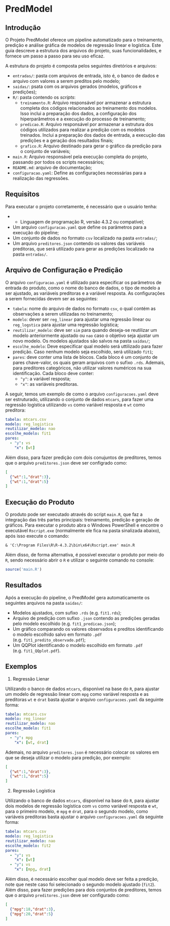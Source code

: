 
# PredModel
## Introdução


O Projeto PredModel oferece um pipeline automatizado para o treinamento, predição e análise gráfica de modelos de regressão linear e logística. Este guia descreve a estrutura dos arquivos do projeto, suas funcionalidades, e fornece um passo a passo para seu uso eficaz.

A estrutura do projeto é composta pelos seguintes diretórios e arquivos:

- `entradas/`: pasta com arquivos de entrada, isto é, o banco de dados e
  arquivo com valores a serem preditos pelo modelo;
- `saidas/`: psata com os arquivos gerados (modelos, gráficos e
  predições);
- `R/`: pasta contendo os *scripts*:
  - `treinamento.R`: Arquivo responsável por armazenar a estrutura completa dos códigos relacionados ao treinamento dos modelos. Isso inclui a preparação dos dados, a configuração dos hiperparâmetros e a execução do processo de treinamento;
  - `predicao.R`: Arquivo responsável por armazenar a estrutura dos códigos utilizados para realizar a predição com os modelos treinados. Inclui a preparação dos dados de entrada, a execução das predições e a geração dos resultados finais;
  - `grafico.R`: Arquivo destinado para gerar o gráfico da predição para o conjunto de variáveis;
- `main.R`: Arquivo responsável pela execução completa do projeto, passando por todos os scripts necessários;
- `README.md`: arquivo de documentação;
- `configuracao.yaml`: Define as configurações necessárias para a realização das regressões. 

## Requisitos

Para executar o projeto corretamente, é necessário que o usuário tenha:

- - Linguagem de programação R, versão 4.3.2 ou compatível;
- Um arquivo `configuracao.yaml` que define os parâmetros para a
  execução do pipeline;
- Um conjunto de dados no formato `csv` localizado na pasta `entradas/`;
- Um arquivo `preditores.json` contendo os valores das variáveis
  preditoras, que será utilizado para gerar as predições localizado na
  pasta `entradas/`.

## Arquivo de Configuração e Predição

O arquivo `configuracao.yaml` é utilizado para especificar os parâmetros
de entrada do produto, como o nome do banco de dados, o tipo de modelo a
ser ajustado, as variáveis preditoras e a variável resposta. As
configurações a serem fornecidas devem ser as seguintes:

- `tabela`: nome do arquivo de dados no formato `csv`, o qual contém as
  observações a serem utilizadas no treinamento;
- `modelo`: dever ser `reg_linear` para ajustar uma regressão linear ou
  `reg_logstica` para ajustar uma regressão logística;
- `reutilizar_modelo`: deve ser `sim` para quando deseja-se reutilizar
  um modelo anteriormente ajustado ou `nao` caso o objetivo seja ajustar
  um novo modelo. Os modelos ajustados são salvos na pasta `saídas/`;
- `escolhe_modelo`: Deve especificar qual modelo será uttilizado para
  fazer predição. Caso nenhum modelo seja escolhido, será utilizado
  `fit1`;
- `pares`: deve conter uma lista de blocos. Cada bloco é um conjunto de
  pares chave-valor, os quais geram arquivos com o sufixo `.rds`.
  Ademais, para preditores categóricos, não utilizar valores numéricos
  na sua identificação. Cada bloco deve conter:
  - `"y"`: a variável resposta;
  - `"x"`: as variáveis preditoras.

A seguir, temos um exemplo de como o arquivo `configuracoes.yaml` deve
ser estruturado, utilizando o conjunto de dados `mtcars`, para fazer uma
regressão logística utilizando `vs` como variável resposta e `wt` como
preditora:

``` yaml
tabela: mtcars.csv
modelo: reg_logistica
reutilizar_modelo: nao
escolhe_modelo: fit1
pares:
  - "y": vs
    "x": [wt]
```

Além disso, para fazer predição com dois conujuntos de preditores, temos
que o arquivo `preditores.json` deve ser configrado como:

``` json
[
  {"wt":1,"drat":3},
  {"wt":1,"drat":5}
]
```

## Execução do Produto

O produto pode ser executado através do script `main.R`, que faz a
integração das três partes principais: treinamento, predição e geração
de gráficos. Para executar o produto abra o Windows PowerShell e
encontre o executável `Rscript.exe` (normalmente ele fica na pasta
sinalizada abaixo), após isso execute o comando:

    & 'C:\Program Files\R\R-4.3.2\bin\x64\Rscript.exe' main.R

Além disso, de forma alternativa, é possível executar o produto por meio
do `R`, sendo necessário abrir o `R` e utilizar o seguinte comando no
console:

``` r
source('main.R')
```

<!-- O script `main.R` realiza as seguintes etapas: -->
<!-- - Se `reutilizar_modelo for nao, ele ajusta o modelo especificado no arquivo configuracao.yaml, utilizando o arquivo de dados fornecido, e salva o modelo ajustado na pasta saidas; -->
<!-- - Executa o script predicao.R, que gera predições com base no modelo ajustado e nas variáveis preditoras fornecidas no arquivo preditores.json; -->
<!-- - Executa o script grafico.R, que gera um gráfico comparando os valores observados e preditos e salva esse gráfico na pasta saidas. -->

## Resultados

Após a execução do pipeline, o PredModel gera automaticamente os seguintes arquivos na pasta `saidas/`:

- Modelos ajustados, com sufixo `.rds` (e.g. `fit1.rds`);
- Arquivo de predição com sufixo `.json` contendo as predições geradas
  pelo modelo escolhido (e.g. `fit1_predicao.json`);
- Um gráfico comparando os valores observados e preditos identificando o
  modelo escolhido salvo em formato `.pdf`
  (e.g. `fit1_predito_observado.pdf`);
- Um QQPlot identificando o modelo escolhido em formato `.pdf`
  (e.g. `fit1_QQplot.pdf`).

## Exemplos

1.  Regressão Lienar

Utilizando o banco de dados `mtcars`, disponível na base do `R`, para
ajustar um modelo de regressão linear com `mpg` como variável resposta e
as preditoras `wt` e `drat` basta ajustar o arquivo `configuracoes.yaml`
da seguinte forma:

``` yaml
tabela: mtcars.csv
modelo: reg_linear
reutilizar_modelo: nao
escolhe_modelo: fit1
pares:
  - "y": mpg
    "x": [wt, drat]
```

Ademais, no arquivo `preditores.json` é necessário colocar os valores em
que se deseja utilizar o modelo para predição, por exemplo:

``` json
[
  {"wt":1,"drat":3},
  {"wt":1,"drat":5}
]
```

2.  Regressão Logística

Utilizando o banco de dados `mtcars`, disponível na base do `R`, para
ajustar dois modelos de regressão logística com `vs` como variável
resposta e `wt`, para o primeiro modelo, e `mpg` e `drat`, para o
segundo modelo, como variáveis preditoras basta ajustar o arquivo
`configuracoes.yaml` da seguinte forma:

``` yaml
tabela: mtcars.csv
modelo: reg_logistica
reutilizar_modelo: nao
escolhe_modelo: fit2
pares:
  - "y": vs
    "x": [wt]
  - "y": vs
    "x": [mpg, drat]
```

Além disso, é necessário escolher qual modelo deve ser feita a predição,
note que neste caso foi selecionado o segundo modelo ajustado (`fit2`).
Além disso, para fazer predições para dois conjuntos de preditores,
temos que o arquivo `preditores.json` deve ser configurado como:

``` json
[
  {"mpg":18,"drat":3},
  {"mpg":20,"drat":5}
]
```
